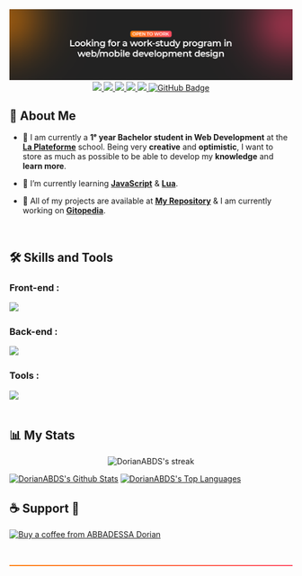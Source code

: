 <img src="/src/img/Banniere_GitHub_top.png" alt="Github top banner" />

<div align="center">
    <a href="https://abbadessa-dorian.fr/">
        <img src="https://img.shields.io/badge/Portfolio-white?logo=linkedin&logoColor=fff">
    <a href="https://www.linkedin.com/in/dorian-abbadessa/">
        <img src="https://img.shields.io/badge/LinkedIn-blue?logo=linkedin&logoColor=fff">
    <a href="https://mail.google.com/mail/u/0/?tab=rm&ogbl#inbox?compose=CllgCJZWPrjbGQjZxWJqBSnSWpZtBGtXPBZDVQkBgZfRfjHxJwZQgsbLcLCqQlqRlRzCdzxHRCg">
        <img src="https://img.shields.io/badge/Gmail-D33E35?logo=Gmail&logoColor=fff">
    <a href="https://www.behance.net/dorianabbadessa">
        <img src="https://img.shields.io/badge/BeHance-053eff?logo=behance&logoColor=fff">
    <a href="https://github.com/DorianABDS/github-profile-views-counter">
        <img src="https://komarev.com/ghpvc/?username=DorianABDS">
    </a>
    <a href="https://github.com/DorianABDS?tab=followers"><img src="https://img.shields.io/github/followers/DorianABDS?label=Followers&style=social" alt="GitHub Badge"></a>
</div>

## 🙋 About Me

- 🔎 I am currently a **1ᵉ year Bachelor student in Web Development** at the <a href="https://laplateforme.io/">**La Plateforme**<a> school. Being very **creative** and **optimistic**, I want to store as much as possible to be able to develop my **knowledge** and **learn more**.

- 🌱 I’m currently learning **[JavaScript](https://github.com/DorianABDS)** & **[Lua](https://github.com/DorianABDS)**.

- 📜 All of my projects are available at **[My Repository](https://github.com/DorianABDS?tab=repositories)** & I am currently working on **[Gitopedia](https://github.com/DorianABDS/Gitopedia)**.

<br>

## 🛠️ Skills and Tools

### Front-end :
<div>
    <img src="https://skillicons.dev/icons?i=html,css,js,jquery,sass,bootstrap,tailwind" /><br>
</div>

### Back-end :
<div>
    <img src="https://skillicons.dev/icons?i=php,mysql,python,nodejs,lua" /><br>
</div>

### Tools :
<div>
    <img src="https://skillicons.dev/icons?i=git,github,docker,npm,vscode,figma,markdown,notion,ps" /><br>
</div>

<br>

## 📊 My Stats

<p align="center">

<img title="🔥 streak-stats" alt="DorianABDS's streak" src="https://github-readme-streak-stats.herokuapp.com/?user=DorianABDS&theme=black-ice&hide_border=true&stroke=0000&background=060A0CD0"/>

</p>
<a href="https://github.com/DorianABDS/github-readme-stats"><img alt="DorianABDS's Github Stats" src="https://github-readme-stats.vercel.app/api?username=DorianABDS&show_icons=true&count_private=true&theme=react&hide_border=true&bg_color=0D1117" /></a>
<a href="https://github.com/DorianABDS/github-readme-stats"><img alt="DorianABDS's Top Languages" src="https://github-readme-stats.vercel.app/api/top-langs/?username=DorianABDS&langs_count=8&count_private=true&layout=compact&theme=react&hide_border=true&bg_color=0D1117" /></a>

## ☕ Support 💛
<p><a href="https://buymeacoffee.com/dorianabds"> <img src="https://cdn.buymeacoffee.com/buttons/v2/default-yellow.png" height="50" width="210" alt="Buy a coffee from ABBADESSA Dorian" /></a>

<br>
<br>
<br>

<img src="/src/img/Banniere_GitHub_bottom.png" alt="Github bottom banner"/>
